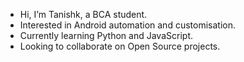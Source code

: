 - Hi, I’m Tanishk, a BCA student.
- Interested in Android automation and customisation.
- Currently learning Python and JavaScript.
- Looking to collaborate on Open Source projects.
